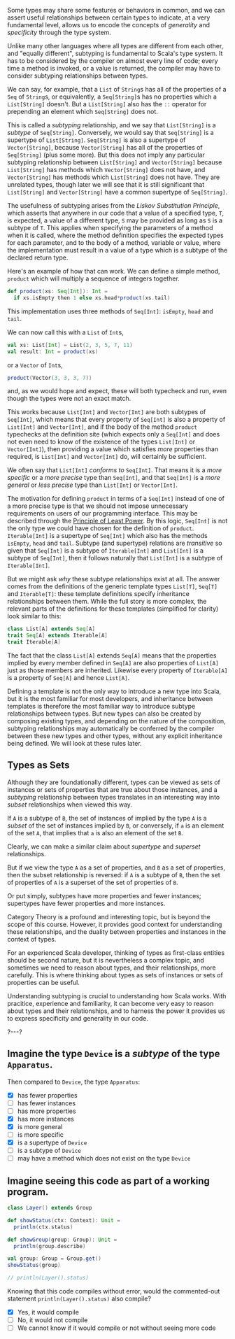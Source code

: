 Some types may share some features or behaviors in common, and we can assert useful relationships between
certain types to indicate, at a very fundamental level, allows us to encode the concepts of _generality_ and
_specificity_ through the type system.

Unlike many other languages where all types are different from each other, and "equally different", subtyping is
fundamental to Scala's type system. It has to be considered by the compiler on almost every line of code; every
time a method is invoked, or a value is returned, the compiler may have to consider subtyping relationships
between types.

We can say, for example, that a `List` of `String`s has all of the properties of a `Seq` of `String`s, or
equivalently, a `Seq[String]`s has no properties which a `List[String]` doesn't. But a `List[String]` also has
the `::` operator for prepending an element which `Seq[String]` does not.

This is called a _subtyping_ relationship, and we say that `List[String]` is a _subtype_ of `Seq[String]`.
Conversely, we would say that `Seq[String]` is a supertype of `List[String]`. `Seq[String]` is also a
supertype of `Vector[String]`, because `Vector[String]` has all of the properties of `Seq[String]` (plus some
more). But this does not imply any particular subtyping relationship between `List[String]` and
`Vector[String]` because `List[String]` has methods which `Vector[String]` does not have, and `Vector[String]`
has methods which `List[String]` does not have. They are unrelated types, though later we will see that it is
still significant that `List[String]` and `Vector[String]` have a common supertype of `Seq[String]`.

The usefulness of subtyping arises from the _Liskov Substitution Principle_, which asserts that anywhere in our
code that a value of a specified type, `T`, is expected, a value of a different type, `S` may be provided as
long as `S` is a subtype of `T`. This applies when specifying the parameters of a method when it is called,
where the method definition specifies the expected types for each parameter, and to the body of a method,
variable or value, where the implementation must result in a value of a type which is a subtype of the declared
return type.

Here's an example of how that can work. We can define a simple method, `product` which will multiply a
sequence of integers together.
```scala
def product(xs: Seq[Int]): Int =
  if xs.isEmpty then 1 else xs.head*product(xs.tail)
```

This implementation uses three methods of `Seq[Int]`: `isEmpty`, `head` and `tail`.

We can now call this with a `List` of `Int`s,
```scala
val xs: List[Int] = List(2, 3, 5, 7, 11)
val result: Int = product(xs)
```
or a `Vector` of `Int`s,
```scala
product(Vector(3, 3, 3, 7))
```
and, as we would hope and expect, these will both typecheck and run, even though the types were not an exact
match.

This works because `List[Int]` and `Vector[Int]` are both subtypes of `Seq[Int]`, which means that every
property of `Seq[Int]` is also a property of `List[Int]` and `Vector[Int]`, and if the body of the method
`product` typechecks at the definition site (which expects only a `Seq[Int]` and does not even need to know of
the existence of the types `List[Int]` or `Vector[Int]`), then providing a value which satisfies _more_
properties than required, is `List[Int]` and `Vector[Int]` do, will certainly be sufficient.

We often say that `List[Int]` _conforms to_ `Seq[Int]`. That means it is a _more specific_ or a _more precise_
type than `Seq[Int]`, and that `Seq[Int]` is a _more general_ or _less precise_ type than `List[Int]` or
`Vector[Int]`.

The motivation for defining `product` in terms of a `Seq[Int]` instead of one of a more precise type is that
we should not impose unnecessary requirements on users of our programming interface. This may be described
through the [Principle of Least Power](https://en.wikipedia.org/wiki/Rule_of_least_power). By this logic,
`Seq[Int]` is not the only type we could have chosen for the definition of `product`. `Iterable[Int]` is a
supertype of `Seq[Int]` which also has the methods `isEmpty`, `head` and `tail`. Subtype (and supertype)
relations are _transitive_ so given that `Seq[Int]` is a subtype of `Iterable[Int]` and `List[Int]` is a
subtype of `Seq[Int]`, then it follows naturally that `List[Int]` is a subtype of `Iterable[Int]`.

But we might ask _why_ these subtype relationships exist at all. The answer comes from the definitions of the
generic template types `List[T]`, `Seq[T]` and `Iterable[T]`: these template definitions specify inheritance
relationships between them. While the full story is more complex, the relevant parts of the definitions for
these templates (simplified for clarity) look similar to this:
```scala
class List[A] extends Seq[A]
trait Seq[A] extends Iterable[A]
trait Iterable[A]
```

The fact that the class `List[A]` extends `Seq[A]` means that the properties implied by every member defined in
`Seq[A]` are also properties of `List[A]` just as those members are inherited. Likewise every property of
`Iterable[A]` is a property of `Seq[A]` and hence `List[A]`.

Defining a template is not the only way to introduce a new type into Scala, but it is the most familiar for most
developers, and inheritance between templates is therefore the most familiar way to introduce subtype
relationships between types. But new types can also be created by composing existing types, and depending on the
nature of the composition, subtyping relationships may automatically be conferred by the compiler between these
new types and other types, without any explicit inheritance being defined. We will look at these rules later.

## Types as Sets

Although they are foundationally different, types can be viewed as sets of instances or sets of properties that
are true about those instances, and a _subtyping_ relationship between types translates in an interesting way
into _subset_ relationships when viewed this way.

If `A` is a subtype of `B`, the set of instances of implied by the type `A` is a _subset_ of the set of
instances implied by `B`, or conversely, if `a` is an element of the set `A`, that implies that `a` is also an
element of the set `B`.

Clearly, we can make a similar claim about _supertype_ and _superset_ relationships.

But if we view the type `A` as a set of properties, and `B` as a set of properties, then the subset relationship
is reversed: if `A` is a subtype of `B`, then the set of properties of `A` is a superset of the set of
properties of `B`.

Or put simply, subtypes have more properties and fewer instances; supertypes have fewer properties and more
instances.

Category Theory is a profound and interesting topic, but is beyond the scope of this course. However, it
provides good context for understanding these relationships, and the duality between properties and instances in
the context of types.

For an experienced Scala developer, thinking of types as first-class entities should be second nature, but it
is nevertheless a complex topic, and sometimes we need to reason about types, and their relationships, more
carefully. This is where thinking about types as sets of instances or sets of properties can be useful.

Understanding subtyping is crucial to understanding how Scala works. With pracitice, experience and familiarity,
it can become very easy to reason about types and their relationships, and to harness the power it provides us
to express specificity and generality in our code.

?---?

## Imagine the type `Device` is a _subtype_ of the type `Apparatus`.

Then compared to `Device`, the type `Apparatus`:

* [X] has fewer properties
* [ ] has fewer instances
* [ ] has more properties
* [X] has more instances
* [X] is more general
* [ ] is more specific
* [X] is a supertype of `Device`
* [ ] is a subtype of `Device`
* [ ] may have a method which does not exist on the type `Device`

## Imagine seeing this code as part of a working program.

```scala
class Layer() extends Group

def showStatus(ctx: Context): Unit =
  println(ctx.status)

def showGroup(group: Group): Unit =
  println(group.describe)

val group: Group = Group.get()
showStatus(group)

// println(Layer().status)
```

Knowing that this code compiles without error, would the commented-out statement `println(Layer().status)` also compile?

- [X] Yes, it would compile
- [ ] No, it would not compile
- [ ] We cannot know if it would compile or not without seeing more code

